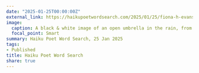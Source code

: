 ```yaml
---
date: "2025-01-25T00:00:00Z"
external_link: https://haikupoetwordsearch.com/2025/01/25/fiona-h-evans/
image:
  caption: A black & white image of an open umbrella in the rain, from Pixabay by Bruno.
  focal_point: Smart
summary: Haiku Poet Word Search, 25 Jan 2025
tags:
- Published
title: Haiku Poet Word Search
share: true
---
```

<!--
Image by <a href="https://pixabay.com/users/bru-no-1161770/?utm_source=link-attribution&utm_medium=referral&utm_campaign=image&utm_content=3524800">Bruno</a> from <a href="https://pixabay.com//?utm_source=link-attribution&utm_medium=referral&utm_campaign=image&utm_content=3524800">Pixabay</a>
  
-->